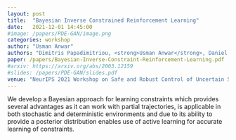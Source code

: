 ```yaml
---
layout: post
title:  "Bayesian Inverse Constrained Reinforcement Learning"
date:   2021-12-01 14:45:00
#image: /papers/PDE-GAN/image.png
categories: workshop
author: "Usman Anwar"
authors: "Dimitris Papadimitriou, <strong>Usman Anwar</strong>, Daniel Brown"
paper: /papers/Bayesian-Inverse-Constraint-Reinforcement-Learning.pdf
#arxiv: https://arxiv.org/abs/2003.12159
#slides: /papers/PDE-GAN/slides.pdf
venue: "NeurIPS 2021 Workshop on Safe and Robust Control of Uncertain Systems, 2021"
---
```

We develop a Bayesian approach for learning constraints which provides several advantages as it can work with partial trajectories, is applicable in both stochastic and deterministic environments and due to its ability to provide a posterior distribution enables use of active learning for accurate learning of constraints.
